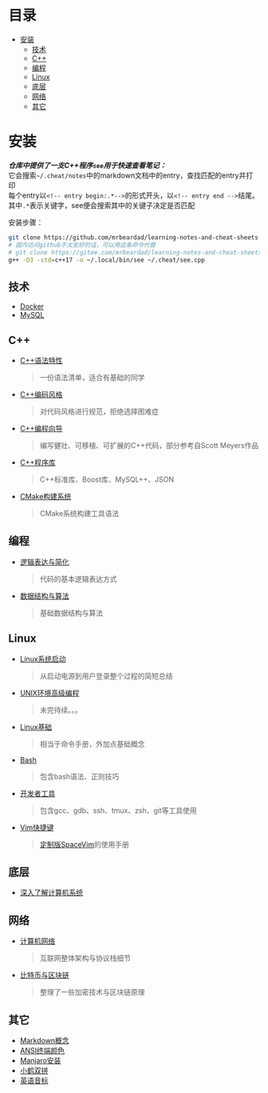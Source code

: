 # 目录
<!-- vim-markdown-toc GFM -->

- [安装](#安装)
  - [技术](#技术)
  - [C++](#c)
  - [编程](#编程)
  - [Linux](#linux)
  - [底层](#底层)
  - [网络](#网络)
  - [其它](#其它)

<!-- vim-markdown-toc -->
# 安装
***仓库中提供了一支C++程序`see`用于快速查看笔记：***  
它会搜索`~/.cheat/notes`中的markdown文档中的entry，查找匹配的entry并打印  
每个entry以`<!-- entry begin:.*-->`的形式开头，以`<!-- entry end -->`结尾。
其中`.*`表示关键字，see便会搜索其中的关键子决定是否匹配  

安装步骤：
```sh
git clone https://github.com/mrbeardad/learning-notes-and-cheat-sheets ~/.cheat
# 国内访问github不太友好的话，可以用这条命令代替
# git clone https://gitee.com/mrbeardad/learning-notes-and-cheat-sheets ~/.cheat
g++ -O3 -std=c++17 -o ~/.local/bin/see ~/.cheat/see.cpp
```
## 技术
* [Docker](notes/docker.md)
* [MySQL](notes/mysql.md)

## C++
* [C++语法特性](notes/cpp.md)
    > 一份语法清单，适合有基础的同学
* [C++编码风格](notes/cppstyle.md)
    > 对代码风格进行规范，拒绝选择困难症
* [C++编程向导](notes/cppguide.md)
    > 编写健壮、可移植、可扩展的C++代码，部分参考自Scott Meyers作品
* [C++程序库](notes/cppman.md)
    > C++标准库、Boost库、MySQL++、JSON
* [CMake构建系统](notes/cmake.md)
    > CMake系统构建工具语法

## 编程
* [逻辑表达与简化](notes/logic.md)
    > 代码的基本逻辑表达方式
* [数据结构与算法](notes/dsaa.md)
    > 基础数据结构与算法

## Linux
* [Linux系统启动](notes/boot.md)
    > 从启动电源到用户登录整个过程的简短总结
* [UNIX环境高级编程](notes/apue.md)
    > 未完待续。。。
* [Linux基础](notes/linux.md)
    > 相当于命令手册，外加点基础概念
* [Bash](notes/bash.md)
    > 包含bash语法、正则技巧
* [开发者工具](notes/devtool.md)
    > 包含gcc、gdb、ssh、tmux、zsh、git等工具使用
* [Vim快捷键](notes/vim.md)
    > [定制版SpaceVim](https://github.com/mrbeardad/SpaceVim)的使用手册

## 底层
* [深入了解计算机系统](notes/csapp.md)

## 网络
* [计算机网络](notes/network.md)
    > 互联网整体架构与协议栈细节
* [比特币与区块链](notes/bitcoin.md)
    > 整理了一些加密技术与区块链原理

## 其它
* [Markdown概念](notes/markdown.md)
* [ANSI终端颜色](notes/ansi.md)
* [Manjaro安装](notes/manjaro.md)
* [小鹤双拼](notes/xhup.md)
* [英语音标](notes/english.md)


